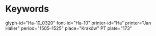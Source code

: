 # Keywords
glyph-id="Ha-10_0320"
font-id="Ha-10"
printer-id="Ha"
printer="Jan Haller"
period="1505–1525"
place="Kraków"
PT plate="173"
